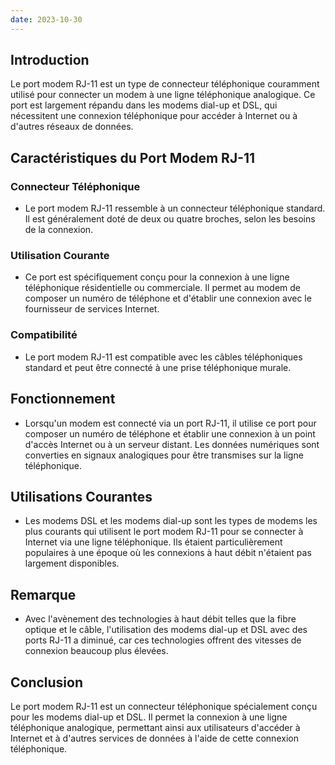 ```yaml
---
date: 2023-10-30
---
```


## Introduction
Le port modem RJ-11 est un type de connecteur téléphonique couramment utilisé pour connecter un modem à une ligne téléphonique analogique. Ce port est largement répandu dans les modems dial-up et DSL, qui nécessitent une connexion téléphonique pour accéder à Internet ou à d'autres réseaux de données.

## Caractéristiques du Port Modem RJ-11

### Connecteur Téléphonique
- Le port modem RJ-11 ressemble à un connecteur téléphonique standard. Il est généralement doté de deux ou quatre broches, selon les besoins de la connexion.

### Utilisation Courante
- Ce port est spécifiquement conçu pour la connexion à une ligne téléphonique résidentielle ou commerciale. Il permet au modem de composer un numéro de téléphone et d'établir une connexion avec le fournisseur de services Internet.

### Compatibilité
- Le port modem RJ-11 est compatible avec les câbles téléphoniques standard et peut être connecté à une prise téléphonique murale.

## Fonctionnement
- Lorsqu'un modem est connecté via un port RJ-11, il utilise ce port pour composer un numéro de téléphone et établir une connexion à un point d'accès Internet ou à un serveur distant. Les données numériques sont converties en signaux analogiques pour être transmises sur la ligne téléphonique.

## Utilisations Courantes
- Les modems DSL et les modems dial-up sont les types de modems les plus courants qui utilisent le port modem RJ-11 pour se connecter à Internet via une ligne téléphonique. Ils étaient particulièrement populaires à une époque où les connexions à haut débit n'étaient pas largement disponibles.

## Remarque
- Avec l'avènement des technologies à haut débit telles que la fibre optique et le câble, l'utilisation des modems dial-up et DSL avec des ports RJ-11 a diminué, car ces technologies offrent des vitesses de connexion beaucoup plus élevées.

## Conclusion
Le port modem RJ-11 est un connecteur téléphonique spécialement conçu pour les modems dial-up et DSL. Il permet la connexion à une ligne téléphonique analogique, permettant ainsi aux utilisateurs d'accéder à Internet et à d'autres services de données à l'aide de cette connexion téléphonique.